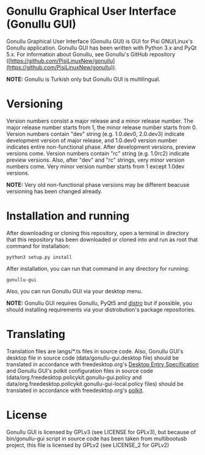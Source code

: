 # Gonullu Graphical User Interface (Gonullu GUI)
Gonullu Graphical User Interface (Gonullu GUI) is GUI for Pisi GNU/Linux's Gonullu application. Gonullu GUI has been written with Python 3.x and PyQt 5.x. For information about Gonullu, see Gonullu's GitHub repository ([https://github.com/PisiLinuxNew/gonullu](https://github.com/PisiLinuxNew/gonullu)).

**NOTE:** Gonullu is Turkish only but Gonullu GUI is multilingual.

# Versioning
Version numbers consist a major release and a minor release number. The major release number starts from 1, the minor release number starts from 0. Version numbers contain "dev" string (e.g. 1.0.dev0, 2.0.dev3) indicate development version of major release, and 1.0.dev0 version number indicates entire non-functional phase. After development versions, preview versions come. Version numbers contain "rc" string (e.g. 1.0rc2) indicate preview versions. Also, after "dev" and "rc" strings, very minor version numbers come. Very minor version number starts from 1 except 1.0dev versions.

**NOTE:** Very old non-functional phase versions may be different beacuse versioning has been changed already.

# Installation and running
After downloading or cloning this repository, open a terminal in directory that this repository has been downloaded or cloned into and run as root that command for installation:

    python3 setup.py install

After installation, you can run that command in any directory for running:

    gonullu-gui

Also, you can run Gonullu GUI via your desktop menu.

**NOTE:** Gonullu GUI requires Gonullu, PyQt5 and [distro](https://pypi.python.org/pypi/distro) but if possible, you should installing requirements via your distrobution's package repositories.

# Translating
Translation files are langs/*.ts files in source code. Also, Gonullu GUI's desktop file in source code (data/gonullu-gui.desktop file) should be translated in accordance with freedesktop.org's [Desktop Entry Specification](https://freedesktop.org/wiki/Specifications/desktop-entry-spec/) and Gonullu GUI's polkit configuration files in source code (data/org.freedesktop.policykit.gonullu-gui.policy and data/org.freedesktop.policykit.gonullu-gui-local.policy files) should be translated in accordance with freedesktop.org's [polkit](https://www.freedesktop.org/wiki/Software/polkit/).

# License
Gonullu GUI is licensed by GPLv3 (see LICENSE for GPLv3), but because of bin/gonullu-gui script in source code has been taken from multibootusb project, this file is licensed by GPLv2 (see LICENSE_2 for GPLv2)
